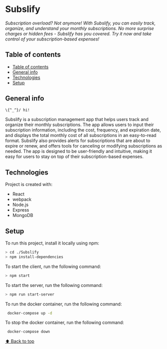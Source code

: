 # Subslify

_Subscription overload? Not anymore! With Subslify, you can easily track, organize, and understand your monthly subscriptions. No more surprise charges or hidden fees - Subslify has you covered. Try it now and take control of your subscription-based expenses!_

## Table of contents

- [Table of contents](#table-of-contents)
- [General info](#general-info)
- [Technologies](#technologies)
- [Setup](#setup)

## General info

```bash
\{^_^}/ hi!
```

Subslify is a subscription management app that helps users track and organize their monthly subscriptions. The app allows users to input their subscription information, including the cost, frequency, and expiration date, and displays the total monthly cost of all subscriptions in an easy-to-read format. Subslify also provides alerts for subscriptions that are about to expire or renew, and offers tools for canceling or modifying subscriptions as needed. The app is designed to be user-friendly and intuitive, making it easy for users to stay on top of their subscription-based expenses.

## Technologies

Project is created with:

<!--
TODO: add technologies
-->

- React
- webpack
- Node.js
- Express
- MongoDB

## Setup

<!--
TODO: add setup instructions
-->

To run this project, install it locally using npm:

```bash
> cd ./Subslify
> npm install-dependencies
```

To start the client, run the following command:

```bash
> npm start
```

To start the server, run the following command:

```bash
> npm run start-server
```

To run the docker container, run the following command:

```bash
 docker-compose up -d
```

To stop the docker container, run the following command:

```bash
 docker-compose down
```

[⬆ Back to top](#table-of-contents)
